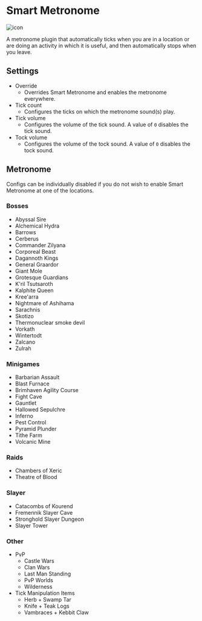 # Smart Metronome

![icon](https://user-images.githubusercontent.com/54762282/92647672-44c5ba00-f2b6-11ea-99bd-b4193a6592de.png)

A metronome plugin that automatically ticks when you are in a location or are doing an activity in which it is useful, and then automatically stops when you leave.


## Settings
* Override
    * Overrides Smart Metronome and enables the metronome everywhere.
* Tick count
    * Configures the ticks on which the metronome sound(s) play.
* Tick volume
    * Configures the volume of the tick sound. A value of `0` disables the tick sound.
* Tock volume
    * Configures the volume of the tock sound. A value of `0` disables the tock sound.

## Metronome
Configs can be individually disabled if you do not wish to enable Smart Metronome at one of the locations.

### Bosses
* Abyssal Sire
* Alchemical Hydra
* Barrows
* Cerberus
* Commander Zilyana
* Corporeal Beast
* Dagannoth Kings
* General Graardor
* Giant Mole
* Grotesque Guardians
* K'ril Tsutsaroth
* Kalphite Queen
* Kree'arra
* Nightmare of Ashihama
* Sarachnis
* Skotizo
* Thermonuclear smoke devil
* Vorkath
* Wintertodt
* Zalcano
* Zulrah

### Minigames
* Barbarian Assault
* Blast Furnace
* Brimhaven Agility Course
* Fight Cave
* Gauntlet
* Hallowed Sepulchre
* Inferno
* Pest Control
* Pyramid Plunder
* Tithe Farm
* Volcanic Mine

### Raids
* Chambers of Xeric
* Theatre of Blood

### Slayer
* Catacombs of Kourend
* Fremennik Slayer Cave
* Stronghold Slayer Dungeon
* Slayer Tower

### Other
* PvP
    * Castle Wars
    * Clan Wars
    * Last Man Standing
    * PvP Worlds
    * Wilderness
* Tick Manipulation Items
    * Herb + Swamp Tar
    * Knife + Teak Logs
    * Vambraces + Kebbit Claw
